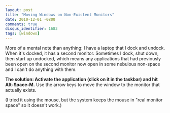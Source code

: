 ```yaml
---
layout: post
title: "Moving Windows on Non-Existent Monitors"
date: 2010-12-01 -0800
comments: true
disqus_identifier: 1683
tags: [windows]
---
```

More of a mental note than anything: I have a laptop that I dock and
undock. When it's docked, it has a second monitor. Sometimes I dock,
shut down, then start up undocked, which means any applications that had
previously been open on the second monitor now open in some nebulous
non-space and I can't do anything with them.

**The solution: Activate the application (click on it in the taskbar)
and hit Alt-Space-M.** Use the arrow keys to move the window to the
monitor that actually exists.

(I tried it using the mouse, but the system keeps the mouse in "real
monitor space" so it doesn't work.)

